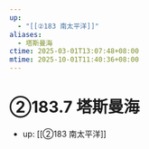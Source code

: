 ```yaml
---
up:
  - "[[②183 南太平洋]]"
aliases:
  - 塔斯曼海
ctime: 2025-03-01T13:07:48+08:00
mtime: 2025-10-01T11:40:36+08:00
---
```


# ②183.7 塔斯曼海

- up: [[②183 南太平洋]]
